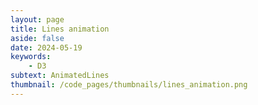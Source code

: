 ```yaml
---
layout: page
title: Lines animation
aside: false
date: 2024-05-19
keywords:
    - D3
subtext: AnimatedLines
thumbnail: /code_pages/thumbnails/lines_animation.png
---
```



<script setup>
import linesAnimation from "/components/graphs/linesAnimation.vue";
</script>

<FigureTitle title='D3 line animation'/>
<D3PlotContainer>
<linesAnimation/>
</D3PlotContainer>


